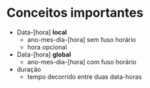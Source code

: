 # Conceitos importantes
- Data-[hora] **local**
  - ano-mes-dia-[hora] sem fuso horário
  - hora opcional
- Data-[hora] **global**
  - ano-mes-dia-[hora] com fuso horário
- duração
  - tempo decorrido entre duas data-horas